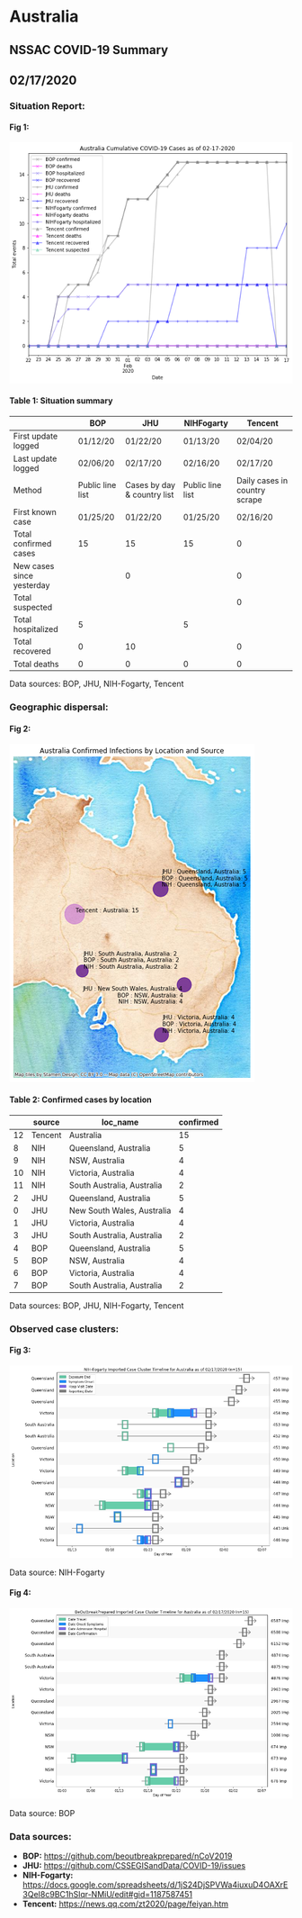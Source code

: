 # Australia
## NSSAC COVID-19 Summary
## 02/17/2020



### Situation Report:
#### Fig 1:
![Australia cases](../merged_histories/Australia_merged_histories.png)

#### Table 1: Situation summary


|                           | BOP              | JHU                         | NIHFogarty       | Tencent                       |
|---------------------------|------------------|-----------------------------|------------------|-------------------------------|
| First update logged       | 01/12/20         | 01/22/20                    | 01/13/20         | 02/04/20                      |
| Last update logged        | 02/06/20         | 02/17/20                    | 02/16/20         | 02/17/20                      |
| Method                    | Public line list | Cases by day & country list | Public line list | Daily cases in country scrape |
| First known case          | 01/25/20         | 01/22/20                    | 01/25/20         | 02/16/20                      |
| Total confirmed cases     | 15               | 15                          | 15               | 0                             |
| New cases since yesterday |                  | 0                           |                  | 0                             |
| Total suspected           |                  |                             |                  | 0                             |
| Total hospitalized        | 5                |                             | 5                |                               |
| Total recovered           | 0                | 10                          |                  | 0                             |
| Total deaths              | 0                | 0                           | 0                | 0                             |

Data sources: BOP, JHU, NIH-Fogarty, Tencent


### Geographic dispersal:
#### Fig 2:
![Australia mapped](../case_locs/Australia_case_locs.png)

#### Table 2: Confirmed cases by location


|    | source   | loc_name                   |   confirmed |
|----|----------|----------------------------|-------------|
| 12 | Tencent  | Australia                  |          15 |
|  8 | NIH      | Queensland, Australia      |           5 |
|  9 | NIH      | NSW, Australia             |           4 |
| 10 | NIH      | Victoria, Australia        |           4 |
| 11 | NIH      | South Australia, Australia |           2 |
|  2 | JHU      | Queensland, Australia      |           5 |
|  0 | JHU      | New South Wales, Australia |           4 |
|  1 | JHU      | Victoria, Australia        |           4 |
|  3 | JHU      | South Australia, Australia |           2 |
|  4 | BOP      | Queensland, Australia      |           5 |
|  5 | BOP      | NSW, Australia             |           4 |
|  6 | BOP      | Victoria, Australia        |           4 |
|  7 | BOP      | South Australia, Australia |           2 |

Data sources: BOP, JHU, NIH-Fogarty, Tencent


### Observed case clusters:
#### Fig 3:
![Australia cases](../cluster_analysis/Australia_imported_cases_NIHFogarty.png)



Data source: NIH-Fogarty


#### Fig 4:
![Australia cases](../cluster_analysis/Australia_imported_cases_BOP.png)



Data source: BOP


### Data sources:
* **BOP:** https://github.com/beoutbreakprepared/nCoV2019
* **JHU:** https://github.com/CSSEGISandData/COVID-19/issues
* **NIH-Fogarty:** https://docs.google.com/spreadsheets/d/1jS24DjSPVWa4iuxuD4OAXrE3QeI8c9BC1hSlqr-NMiU/edit#gid=1187587451
* **Tencent:** https://news.qq.com/zt2020/page/feiyan.htm